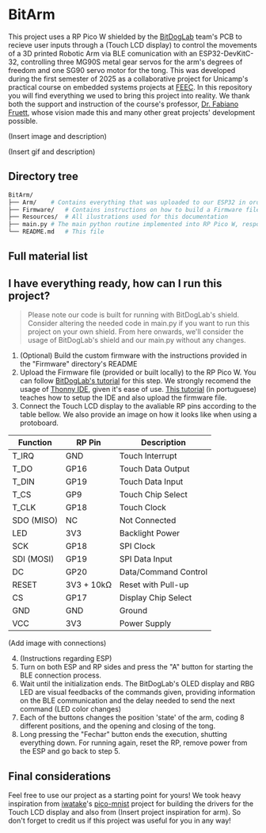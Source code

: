 # BitArm
This project uses a RP Pico W shielded by the [BitDogLab](https://bitdoglab.webcontent.website/) team's PCB to recieve user inputs through a (Touch LCD display) to control the movements of a 3D printed Robotic Arm via BLE comunication with an ESP32-DevKitC-32, controlling three MG90S metal gear servos for the arm's degrees of freedom and one SG90 servo motor for the tong. This was developed during the first semester of 2025 as a collaborative project for Unicamp's practical course on embedded systems projects at [FEEC](https://www.fee.unicamp.br/). In this repository you will find everything we used to bring this project into reality. We thank both the support and instruction of the course's professor, [Dr. Fabiano Fruett](http://lattes.cnpq.br/4840178785453194), whose vision made this and many other great projects' development possible.

(Insert image and description)

(Insert gif and description)

## Directory tree
```bash
BitArm/
├── Arm/	# Contains everything that was uploaded to our ESP32 in order to control the robotic arm via BLE sent commands coded unto individual chars
├── Firmware/	# Contains instructions on how to build a Firmware file onto RP Pico W already with custom drivers for the display's touch and LCD interfaces
├── Resources/	# All ilustrations used for this documentation
├── main.py	# The main python routine implemented into RP Pico W, responsible for running the main user interface
└── README.md	# This file
```

## Full material list

## I have everything ready, how can I run this project?
> Please note our code is built for running with BitDogLab's shield. Consider altering the needed code in main.py if you want to run this project on your own shield. From here onwards, we'll consider the usage of BitDogLab's shield and our main.py without any changes. 

1. (Optional) Build the custom firmware with the instructions provided in the "Firmware" directory's README
2. Upload the Firmware file (provided or built locally) to the RP Pico W. You can follow [BitDogLab's tutorial](https://github.com/BitDogLab/BitDogLab/tree/main/Firmware) for this step. We strongly recomend the usage of [Thonny IDE](https://thonny.org/), given it's ease of use. [This tutorial](https://bitdoglab.webcontent.website/cursos/introducao-pratica-a-bitdoglab/aulas/usando-o-ide-thonny-para-desenvolvimento/) (in portuguese) teaches how to setup the IDE and also upload the firmware file.
3. Connect the Touch LCD display to the avaliable RP pins according to the table bellow. We also provide an image on how it looks like when using a protoboard.

| Function       | RP Pin  | Description           |
|----------------|---------|-----------------------|
| T_IRQ          | GND     | Touch Interrupt       |
| T_DO           | GP16    | Touch Data Output     |
| T_DIN          | GP19    | Touch Data Input      |
| T_CS           | GP9     | Touch Chip Select     |
| T_CLK          | GP18    | Touch Clock           |
| SDO (MISO)     | NC      | Not Connected         |
| LED            | 3V3     | Backlight Power       |
| SCK            | GP18    | SPI Clock             |
| SDI (MOSI)     | GP19    | SPI Data Input        |
| DC             | GP20    | Data/Command Control  |
| RESET          | 3V3 + 10kΩ | Reset with Pull-up |
| CS             | GP17    | Display Chip Select   |
| GND            | GND     | Ground                |
| VCC            | 3V3     | Power Supply          |

(Add image with connections)

4. (Instructions regarding ESP)
5. Turn on both ESP and RP sides and press the "A" button for starting the BLE connection process.
6. Wait until the initialization ends. The BitDogLab's OLED display and RBG LED are visual feedbacks of the commands given, providing information on the BLE communication and the delay needed to send the next command (LED color changes)
7. Each of the buttons changes the position 'state' of the arm, coding 8 different positions, and the opening and closing of the tong.
8. Long pressing the "Fechar" button ends the execution, shutting everything down. For running again, reset the RP, remove power from the ESP and go back to step 5.

## Final considerations
Feel free to use our project as a starting point for yours! We took heavy inspiration from [iwatake](https://github.com/iwatake2222)'s [pico-mnist](https://github.com/iwatake2222/pico-mnist) project for building the drivers for the Touch LCD display and also from (Insert project inspiration for arm). So don't forget to credit us if this project was useful for you in any way!
